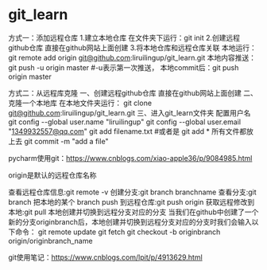 # git_learn
方式一：添加远程仓库
1.建立本地仓库
在文件夹下运行：git init
2.创建远程github仓库
直接在github网站上面创建
3.将本地仓库和远程仓库关联
本地运行：git remote add origin git@github.com:liruilingup/git_learn.git
本地内容推送：git push -u origin master #-u表示第一次推送，
本地commit后：git push origin master

方式二：从远程库克隆
一、创建远程github仓库
直接在github网站上面创建
二、克隆一个本地库
在本地文件夹运行：
git clone git@github.com:liruilingup/git_learn.git
三、进入git_learn文件夹
配置用户名
git config --global user.name "liruilingup"
git config --global user.email "1349932557@qq.com"
git add filename.txt #或者是 git add * 所有文件都放上去
git commit -m "add a file"


pycharm使用git：https://www.cnblogs.com/xiao-apple36/p/9084985.html



origin是默认的远程仓库名称

查看远程仓库信息:git remote -v
创建分支:git branch branchname
查看分支:git branch
把本地的某个 branch push 到远程仓库:git push origin <branch name>
获取远程修改到本地:git pull
本地创建并切换到远程分支对应的分支
当我们在github中创建了一个新的分支originbranch后，本地创建并切换到远程分支对应的分支时我们会输入以下命令：
git remote update
git fetch
git checkout -b originbranch origin/originbranch_name

git使用笔记：https://www.cnblogs.com/lpit/p/4913629.html
